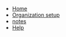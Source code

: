 
* [Home](README.md)
* [Organization setup](features/organization-setup.md)
* [notes](notes/datamodel.md)
* [Help](help/item_as_sparepart.md)

